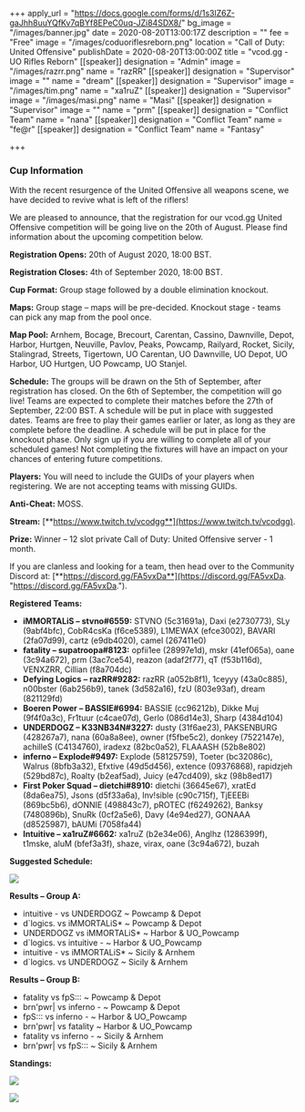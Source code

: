 +++
apply_url = "https://docs.google.com/forms/d/1s3lZ6Z-gaJhh8uuYQfKv7qBYf8EPeC0uq-JZi84SDX8/"
bg_image = "/images/banner.jpg"
date = 2020-08-20T13:00:17Z
description = ""
fee = "Free"
image = "/images/coduoriflesreborn.png"
location = "Call of Duty: United Offensive"
publishDate = 2020-08-20T13:00:00Z
title = "vcod.gg - UO Rifles Reborn"
[[speaker]]
designation = "Admin"
image = "/images/razrr.png"
name = "razRR"
[[speaker]]
designation = "Supervisor"
image = ""
name = "dream"
[[speaker]]
designation = "Supervisor"
image = "/images/tim.png"
name = "xa1ruZ"
[[speaker]]
designation = "Supervisor"
image = "/images/masi.png"
name = "Masi"
[[speaker]]
designation = "Supervisor"
image = ""
name = "prm"
[[speaker]]
designation = "Conflict Team"
name = "nana"
[[speaker]]
designation = "Conflict Team"
name = "fe@r"
[[speaker]]
designation = "Conflict Team"
name = "Fantasy"

+++
### **Cup Information**

With the recent resurgence of the United Offensive all weapons scene, we have decided to revive what is left of the riflers!

We are pleased to announce, that the registration for our vcod.gg United Offensive competition will be going live on the 20th of August. Please find information about the upcoming competition below.

**Registration Opens:** 20th of August 2020, 18:00 BST.

**Registration Closes:** 4th of September 2020, 18:00 BST.

**Cup Format:** Group stage followed by a double elimination knockout.

**Maps:** Group stage – maps will be pre-decided. Knockout stage - teams can pick any map from the pool once.

**Map Pool:** Arnhem, Bocage, Brecourt, Carentan, Cassino, Dawnville, Depot, Harbor, Hurtgen, Neuville, Pavlov, Peaks, Powcamp, Railyard, Rocket, Sicily, Stalingrad, Streets, Tigertown, UO Carentan, UO Dawnville, UO Depot, UO Harbor, UO Hurtgen, UO Powcamp, UO Stanjel.

**Schedule:** The groups will be drawn on the 5th of September, after registration has closed. On the 6th of September, the competition will go live! Teams are expected to complete their matches before the 27th of September, 22:00 BST. A schedule will be put in place with suggested dates. Teams are free to play their games earlier or later, as long as they are complete before the deadline. A schedule will be put in place for the knockout phase. Only sign up if you are willing to complete all of your scheduled games! Not completing the fixtures will have an impact on your chances of entering future competitions.

**Players:** You will need to include the GUIDs of your players when registering. We are not accepting teams with missing GUIDs.

**Anti-Cheat:** MOSS.

**Stream:** [**https://www.twitch.tv/vcodgg**](https://www.twitch.tv/vcodgg).

**Prize:** Winner – 12 slot private Call of Duty: United Offensive server - 1 month.

If you are clanless and looking for a team, then head over to the Community Discord at: [**https://discord.gg/FA5vxDa**](https://discord.gg/FA5vxDa. "https://discord.gg/FA5vxDa.").

**Registered Teams:**

* **iMMORTALiS – stvno#6559:** STVNO (5c31691a), Daxi (e2730773), SLy (9abf4bfc), CobR4csKa (f6ce5389), L1MEWAX (efce3002), BAVARI (2fa07d99), cartz (e9db4020), camel (267411e0)
* **fatality – supatroopa#8123:** opfii1ee (28997e1d), mskr (41ef065a), oane (3c94a672), prm (3ac7ce54), reazon (adaf2f77), qT (f53b116d), VENXZRR, Cillian (f8a704dc)
* **Defying Logics** **– razRR#9282:** razRR (a052b8f1), 1ceyyy (43a0c885), n00bster (6ab256b9), tanek (3d582a16), fzU (803e93af), dream (821129fd)
* **Boeren Power – BASSIE#6994:** BASSIE (cc96212b), Dikke Muj (9f4f0a3c), Fr1tuur (c4cae07d), Gerlo (086d14e3), Sharp (4384d104)
* **UNDERDOGZ – K33NB34N#3227:** dusty (31f6ae23), PAKSENBURG (428267a7), nana (60a8a8ee), owner (f5fbe5c2), donkey (7522147e), achilleS (C4134760), iradexz (82bc0a52), FLAAASH (52b8e802)
* **inferno – Explode#9497:** Explode (58125759), Toeter (bc32086c), Walrus (8bfb3a32), Efxtive (49d5d456), extence (09376868), rapidzjeh (529bd87c), Roalty (b2eaf5ad), Juicy (e47cd409), skz (98b8ed17)
* **First Poker Squad – dietchi#8910:** dietchi (36645e67), xratEd (8da6ea75), Jsons (d5f33a6a), Inv!sible (c90c715f), TjEEEBi (869bc5b6), dONNIE (498843c7), pROTEC (f6249262), Banksy (7480896b), SnuRk (0cf2a5e6), Davy (4e94ed27), GONAAA (d8525987), bAUMi (7058fa44)
* **Intuitive – xa1ruZ#6662:** xa1ruZ (b2e34e06), Anglhz (1286399f), t1mske, aluM (bfef3a3f), shaze, virax, oane (3c94a672), buzah

**Suggested Schedule:**

![](/images/uosched.PNG)

**Results – Group A:**

* intuitive - vs UNDERDOGZ \~ Powcamp & Depot
* d\`logics. vs iMMORTALiS* \~ Powcamp & Depot
* UNDERDOGZ vs iMMORTALiS* \~ Harbor & UO_Powcamp
* d\`logics. vs intuitive - \~ Harbor & UO_Powcamp
* intuitive - vs iMMORTALiS* \~ Sicily & Arnhem
* d\`logics. vs UNDERDOGZ \~ Sicily & Arnhem

**Results – Group B:**

* fatality vs fpS::: \~ Powcamp & Depot
* brn'pwr| vs inferno - \~ Powcamp & Depot
* fpS::: vs inferno - \~ Harbor & UO_Powcamp
* brn'pwr| vs fatality \~ Harbor & UO_Powcamp
* fatality vs inferno - \~ Sicily & Arnhem
* brn'pwr| vs fpS::: \~ Sicily & Arnhem

**Standings:**

![](/images/uogroupa.PNG)

![](/images/uogroupb.PNG)